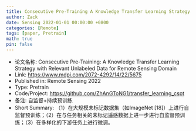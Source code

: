 ```yaml
---
title: Consecutive Pre-Training A Knowledge Transfer Learning Strategy with Relevant Unlabeled Data for Remote Sensing Domain
author: Zack
date: Sensing 2022-01-01 00:00:00 +0800
categories: [Remote]
tags: [paper, Pretrain]
math: true
pin: false
---
```

- 论文名称: Consecutive Pre-Training: A Knowledge Transfer Learning Strategy with Relevant Unlabeled Data for Remote Sensing Domain
- Link: https://www.mdpi.com/2072-4292/14/22/5675
- Published in: Remote Sensing 2022
- Type: Pretrain
- Code/Project: https://github.com/ZhAnGToNG1/transfer_learning_cspt
- 备注: 自监督+持续预训练
- Short Summary: （1）在大规模未标记数据集（如ImageNet [18]）上进行自监督预训练；（2）在与任务相关的未标记遥感数据上进一步进行自监督预训练；（3）在多样化的下游任务上进行微调。
